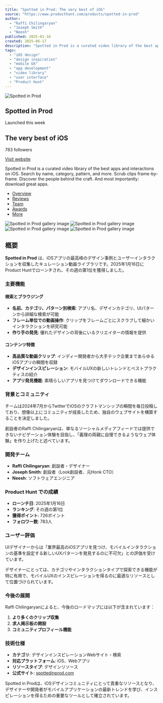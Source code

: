 ```yaml
---
title: "Spotted in Prod: The very best of iOS"
source: "https://www.producthunt.com/products/spotted-in-prod"
author:
  - "Raffi Chilingaryan"
  - "Joseph Smith"
  - "Neesh"
published: 2025-01-16
created: 2025-06-17
description: "Spotted in Prod is a curated video library of the best apps and interactions on iOS. Search by name, category, pattern, and more. Scrub clips frame-by-frame. Discover the people behind the craft. And most importantly: download great apps."
tags:
  - "iOS design"
  - "design inspiration"
  - "mobile UX"
  - "app development"
  - "video library"
  - "user interface"
  - "Product Hunt"
---
```

![Spotted in Prod](https://ph-files.imgix.net/b3263cc3-2705-4d27-a202-541b2d721da5.png?auto=compress&codec=mozjpeg&cs=strip&auto=format&w=64&h=64&fit=crop&frame=1)

## Spotted in Prod

Launched this week

## The very best of iOS

783 followers

[Visit website](https://spottedinprod.com/?ref=producthunt)

Spotted in Prod is a curated video library of the best apps and interactions on iOS. Search by name, category, pattern, and more. Scrub clips frame-by-frame. Discover the people behind the craft. And most importantly: download great apps.

- [Overview](https://www.producthunt.com/products/spotted-in-prod)
- [Reviews](https://www.producthunt.com/products/spotted-in-prod/reviews)
- [Team](https://www.producthunt.com/products/spotted-in-prod/makers)
- [Awards](https://www.producthunt.com/products/spotted-in-prod/awards)
- [More](https://www.producthunt.com/products/#)

![Spotted in Prod gallery image](https://ph-files.imgix.net/f1e0f652-b6f7-485d-91cc-11f9cf881210.png?auto=compress&codec=mozjpeg&cs=strip&auto=format&w=368&h=220&fit=max&frame=1) ![Spotted in Prod gallery image](https://ph-files.imgix.net/44b686ed-4dc4-45f3-9620-61c9350cbc79.png?auto=compress&codec=mozjpeg&cs=strip&auto=format&w=368&h=220&fit=max&frame=1) ![Spotted in Prod gallery image](https://ph-files.imgix.net/aa6c301b-c68d-4c14-b173-56de825bb94c.png?auto=compress&codec=mozjpeg&cs=strip&auto=format&w=368&h=220&fit=max&frame=1) ![Spotted in Prod gallery image](https://ph-files.imgix.net/9fc2cd80-ac1a-4823-9ddb-d9fbd3249f65.png?auto=compress&codec=mozjpeg&cs=strip&auto=format&w=368&h=220&fit=max&frame=1)

## 概要

**Spotted in Prod** は、iOSアプリの最高峰のデザイン事例とユーザーインタラクションを収集したキュレーション動画ライブラリです。2025年1月16日にProduct Huntでローンチされ、その週の第1位を獲得しました。

### 主要機能

#### 検索とブラウジング

- **名前、カテゴリ、パターン別検索**: アプリ名、デザインカテゴリ、UIパターンから詳細な検索が可能
- **フレーム単位での動画操作**: クリップをフレームごとにスクラブして細かいインタラクションを研究可能
- **作り手の発見**: 優れたデザインの背後にいるクリエイターの情報を提供

#### コンテンツ特徴

- **高品質な動画クリップ**: インディー開発者から大手テック企業まであらゆるiOSアプリの瞬間を収録
- **デザインインスピレーション**: モバイルUXの新しいトレンドとベストプラクティスの紹介
- **アプリ発見機能**: 素晴らしいアプリを見つけてダウンロードできる機能

### 背景とコミュニティ

チームは2024年7月からTwitterでiOSのクラフトマンシップの瞬間を毎日投稿しており、想像以上にコミュニティが成長したため、独自のウェブサイトを構築することを決定しました。

創設者のRaffi Chilingaryanは、単なるソーシャルメディアフィードでは提供できないナビゲーション体験を目指し、「義理の両親に自慢できるようなウェブ体験」を作り上げたと述べています。

### 開発チーム

- **Raffi Chilingaryan**: 創設者・デザイナー
- **Joseph Smith**: 創設者（Look創設者、元Honk CTO）  
- **Neesh**: ソフトウェアエンジニア

### Product Hunt での成績

- **ローンチ日**: 2025年1月16日
- **ランキング**: その週の第1位
- **獲得ポイント**: 726ポイント
- **フォロワー数**: 783人

### ユーザー評価

UIデザイナーからは「業界最高のiOSアプリを見つけ、モバイルインタラクションの基準を設定する新しいUXパターンを発見するのに不可欠」との評価を受けています。

デザイナーにとっては、カテゴリやインタラクションタイプで探索できる機能が特に有用で、モバイルUXのインスピレーションを得るのに最適なリソースとして位置づけられています。

### 今後の展開

Raffi Chilingaryanによると、今後のロードマップには以下が含まれています：

1. **より多くのクリップ収集**
2. **求人掲示板の開設**  
3. **コミュニティプロフィール機能**

### 技術仕様

- **カテゴリ**: デザインインスピレーションWebサイト・検索
- **対応プラットフォーム**: iOS、Webアプリ
- **リソースタイプ**: デザインリソース
- **公式サイト**: [spottedinprod.com](https://spottedinprod.com)

Spotted in Prodは、iOSデザインコミュニティにとって貴重なリソースとなり、デザイナーや開発者がモバイルアプリケーションの最新トレンドを学び、インスピレーションを得るための重要なツールとして確立されています。
